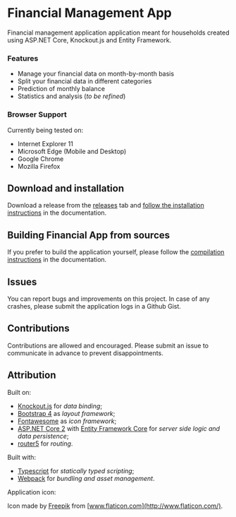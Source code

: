 Financial Management App
=============

Financial management application application meant for households created using ASP.NET Core, Knockout.js and Entity Framework.

### Features

  * Manage your financial data on month-by-month basis
  * Split your financial data in different categories
  * Prediction of monthly balance
  * Statistics and analysis (*to be refined*)

### Browser Support

Currently being tested on:

  * Internet Explorer 11
  * Microsoft Edge (Mobile and Desktop)
  * Google Chrome
  * Mozilla Firefox

## Download and installation

Download a release from the [releases](https://github.com/Sebazzz/financial-app/releases) tab and [follow the installation instructions](docs/Installation.md) in the documentation.

## Building Financial App from sources

If you prefer to build the application yourself, please follow the [compilation instructions](docs/Building-from-sources.md) in the documentation.

## Issues

You can report bugs and improvements on this project. In case of any crashes, please submit the application logs in a Github Gist.

## Contributions

Contributions are allowed and encouraged. Please submit an issue to communicate in advance to prevent disappointments.
  
## Attribution

Built on:

- [Knockout.js](http://knockoutjs.com/) for *data binding*;
- [Bootstrap 4](http://getbootstrap.com/) as *layout framework*;
- [Fontawesome](http://fontawesome.io/) as *icon framework*;
- [ASP.NET Core 2](https://dot.net) with [Entity Framework Core](https://docs.microsoft.com/en-us/ef/core/) for *server side logic and data persistence*;
- [router5](http://router5.github.io/) for *routing*.

Built with:

- [Typescript](https://www.typescriptlang.org/) for *statically typed scripting*;
- [Webpack](https://webpack.js.org/) for *bundling and asset management*.

Application icon:

Icon made by [Freepik](http://www.freepik.com/) from [www.flaticon.com](http://www.flaticon.com/).